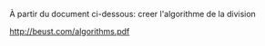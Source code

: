 
À partir du document ci-dessous: creer l'algorithme de la division

http://beust.com/algorithms.pdf
